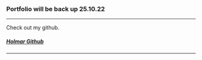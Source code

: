 ### Portfolio will be back up 25.10.22

---

Check out my github.

##### [Holmar Github](https://github.com/holmar18)

---
